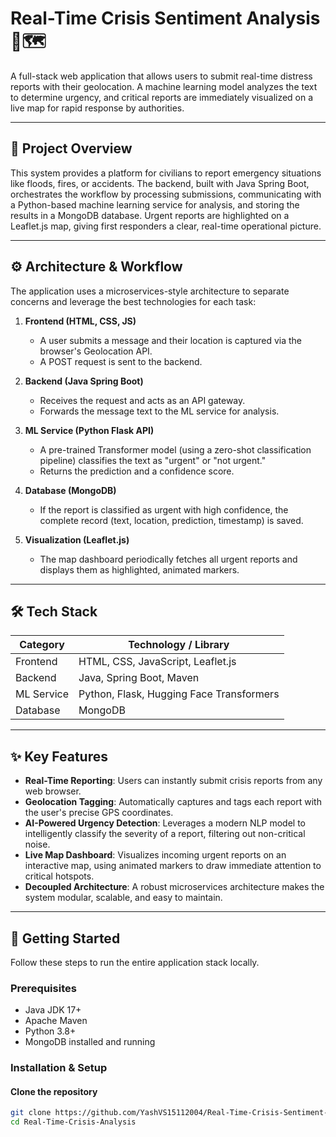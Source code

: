 # Real-Time Crisis Sentiment Analysis 🚨🗺️

A full-stack web application that allows users to submit real-time distress reports with their geolocation. A machine learning model analyzes the text to determine urgency, and critical reports are immediately visualized on a live map for rapid response by authorities.

---

## 🧠 Project Overview

This system provides a platform for civilians to report emergency situations like floods, fires, or accidents. The backend, built with Java Spring Boot, orchestrates the workflow by processing submissions, communicating with a Python-based machine learning service for analysis, and storing the results in a MongoDB database. Urgent reports are highlighted on a Leaflet.js map, giving first responders a clear, real-time operational picture.

---

## ⚙️ Architecture & Workflow

The application uses a microservices-style architecture to separate concerns and leverage the best technologies for each task:

1. **Frontend (HTML, CSS, JS)**  
   - A user submits a message and their location is captured via the browser's Geolocation API.  
   - A POST request is sent to the backend.

2. **Backend (Java Spring Boot)**  
   - Receives the request and acts as an API gateway.  
   - Forwards the message text to the ML service for analysis.

3. **ML Service (Python Flask API)**  
   - A pre-trained Transformer model (using a zero-shot classification pipeline) classifies the text as "urgent" or "not urgent."  
   - Returns the prediction and a confidence score.

4. **Database (MongoDB)**  
   - If the report is classified as urgent with high confidence, the complete record (text, location, prediction, timestamp) is saved.

5. **Visualization (Leaflet.js)**  
   - The map dashboard periodically fetches all urgent reports and displays them as highlighted, animated markers.

---

## 🛠️ Tech Stack

| Category   | Technology / Library             |
|------------|----------------------------------|
| Frontend   | HTML, CSS, JavaScript, Leaflet.js |
| Backend    | Java, Spring Boot, Maven         |
| ML Service | Python, Flask, Hugging Face Transformers |
| Database   | MongoDB                          |

---

## ✨ Key Features

- **Real-Time Reporting**: Users can instantly submit crisis reports from any web browser.  
- **Geolocation Tagging**: Automatically captures and tags each report with the user's precise GPS coordinates.  
- **AI-Powered Urgency Detection**: Leverages a modern NLP model to intelligently classify the severity of a report, filtering out non-critical noise.  
- **Live Map Dashboard**: Visualizes incoming urgent reports on an interactive map, using animated markers to draw immediate attention to critical hotspots.  
- **Decoupled Architecture**: A robust microservices architecture makes the system modular, scalable, and easy to maintain.

---

## 🚀 Getting Started

Follow these steps to run the entire application stack locally.

### Prerequisites

- Java JDK 17+  
- Apache Maven  
- Python 3.8+  
- MongoDB installed and running

### Installation & Setup

#### Clone the repository

```bash
git clone https://github.com/YashVS15112004/Real-Time-Crisis-Sentiment-Analysis.git
cd Real-Time-Crisis-Analysis
